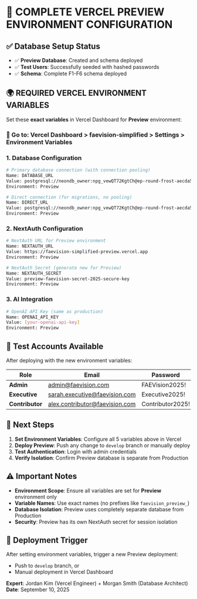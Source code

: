 # 🔧 COMPLETE VERCEL PREVIEW ENVIRONMENT CONFIGURATION

## ✅ Database Setup Status
- ✅ **Preview Database**: Created and schema deployed
- ✅ **Test Users**: Successfully seeded with hashed passwords
- ✅ **Schema**: Complete F1-F6 schema deployed

## 🌍 REQUIRED VERCEL ENVIRONMENT VARIABLES

Set these **exact variables** in Vercel Dashboard for **Preview** environment:

### 📂 Go to: Vercel Dashboard > faevision-simplified > Settings > Environment Variables

### 1. Database Configuration
```bash
# Primary database connection (with connection pooling)
Name: DATABASE_URL
Value: postgresql://neondb_owner:npg_vewQT72KgtCh@ep-round-frost-aecda5ou-pooler.c-2.us-east-2.aws.neon.tech/neondb?sslmode=require
Environment: Preview

# Direct connection (for migrations, no pooling)
Name: DIRECT_URL  
Value: postgresql://neondb_owner:npg_vewQT72KgtCh@ep-round-frost-aecda5ou.c-2.us-east-2.aws.neon.tech/neondb?sslmode=require
Environment: Preview
```

### 2. NextAuth Configuration
```bash
# NextAuth URL for Preview environment
Name: NEXTAUTH_URL
Value: https://faevision-simplified-preview.vercel.app
Environment: Preview

# NextAuth Secret (generate new for Preview)
Name: NEXTAUTH_SECRET
Value: preview-faevision-secret-2025-secure-key
Environment: Preview
```

### 3. AI Integration
```bash
# OpenAI API Key (same as production)
Name: OPENAI_API_KEY
Value: [your-openai-api-key]
Environment: Preview
```

## 🔐 Test Accounts Available

After deploying with the new environment variables:

| Role | Email | Password |
|------|-------|----------|
| **Admin** | admin@faevision.com | FAEVision2025! |
| **Executive** | sarah.executive@faevision.com | Executive2025! |
| **Contributor** | alex.contributor@faevision.com | Contributor2025! |

## 🚀 Next Steps

1. **Set Environment Variables**: Configure all 5 variables above in Vercel
2. **Deploy Preview**: Push any change to `develop` branch or manually deploy
3. **Test Authentication**: Login with admin credentials
4. **Verify Isolation**: Confirm Preview database is separate from Production

## ⚠️ Important Notes

- **Environment Scope**: Ensure all variables are set for **Preview** environment only
- **Variable Names**: Use exact names (no prefixes like `faevision_preview_`)
- **Database Isolation**: Preview uses completely separate database from Production
- **Security**: Preview has its own NextAuth secret for session isolation

## 🔄 Deployment Trigger

After setting environment variables, trigger a new Preview deployment:
- Push to `develop` branch, or
- Manual deployment in Vercel Dashboard

**Expert**: Jordan Kim (Vercel Engineer) + Morgan Smith (Database Architect)
**Date**: September 10, 2025
